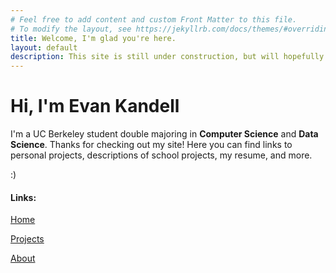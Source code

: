 ```yaml
---
# Feel free to add content and custom Front Matter to this file.
# To modify the layout, see https://jekyllrb.com/docs/themes/#overriding-theme-defaults
title: Welcome, I'm glad you're here.
layout: default
description: This site is still under construction, but will hopefully be finished soon
---
```


# Hi, I'm Evan Kandell

I'm a UC Berkeley student double majoring in __Computer Science__ and __Data Science__. Thanks for checking out my site! Here you can find links to personal projects, descriptions of school projects, my resume, and more.

:)

#### Links:

[Home](https://ekandell.github.io/)

[Projects](https://ekandell.github.io/projects/)

[About](https://ekandell.github.io/about/)
